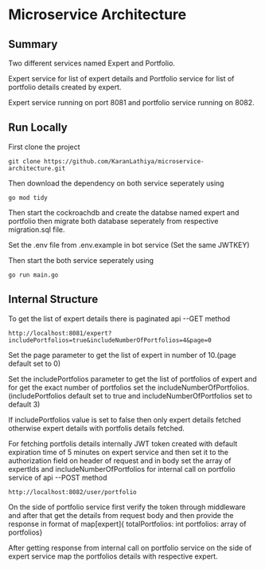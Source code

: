 
# Microservice Architecture

## Summary

Two different services named Expert and Portfolio. 

Expert service for list of expert details and Portfolio service for list of portfolio  details created by expert.

Expert service running on port 8081 and portfolio service running on 8082.

## Run Locally

First clone the project

    git clone https://github.com/KaranLathiya/microservice-architecture.git

Then download the dependency on both service seperately using 

    go mod tidy

Then start the cockroachdb and create the databse named expert and portfolio then migrate both database seperately from respective migration.sql file.

Set the .env file from .env.example in bot service (Set the same JWTKEY)

Then start the both service seperately using 

    go run main.go

## Internal Structure

To get the list of expert details there is paginated api --GET method

    http://localhost:8081/expert?includePortfolios=true&includeNumberOfPortfolios=4&page=0

Set the page parameter to get the list of expert in number of 10.(page default set to 0)

Set the includePortfolios parameter to get the list of portfolios of expert and for get the exact number of portfolios set the includeNumberOfPortfolios.(includePortfolios default set to true and includeNumberOfPortfolios set to default 3)

If includePortfolios value is set to false then only expert details fetched otherwise expert details with portfolis details fetched.

For fetching portfolis details internally JWT token created with default expiration time of 5 minutes on expert service and then set it to the authorization field on header of request and in body set the array of expertIds and includeNumberOfPortfolios for internal call on portfolio service of api --POST method 

    http://localhost:8082/user/portfolio

On the side of portfolio service first verify the token through middleware and after that get the details from request body and then provide the response in format of map[expert]{ totalPortfolios: int portfolios: array of portfolios}

After getting response from internal call on portfolio service on the side of expert service map the portfolios details with respective expert.





